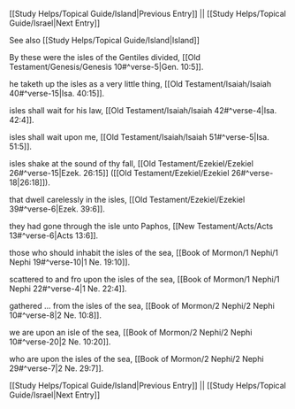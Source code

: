 [[Study Helps/Topical Guide/Island|Previous Entry]]  ||  [[Study Helps/Topical Guide/Israel|Next Entry]]

 See also [[Study Helps/Topical Guide/Island|Island]]

 By these were the isles of the Gentiles divided, [[Old Testament/Genesis/Genesis 10#^verse-5|Gen. 10:5]].

 he taketh up the isles as a very little thing, [[Old Testament/Isaiah/Isaiah 40#^verse-15|Isa. 40:15]].

 isles shall wait for his law, [[Old Testament/Isaiah/Isaiah 42#^verse-4|Isa. 42:4]].

 isles shall wait upon me, [[Old Testament/Isaiah/Isaiah 51#^verse-5|Isa. 51:5]].

 isles shake at the sound of thy fall, [[Old Testament/Ezekiel/Ezekiel 26#^verse-15|Ezek. 26:15]] ([[Old Testament/Ezekiel/Ezekiel 26#^verse-18|26:18]]).

 that dwell carelessly in the isles, [[Old Testament/Ezekiel/Ezekiel 39#^verse-6|Ezek. 39:6]].

 they had gone through the isle unto Paphos, [[New Testament/Acts/Acts 13#^verse-6|Acts 13:6]].

 those who should inhabit the isles of the sea, [[Book of Mormon/1 Nephi/1 Nephi 19#^verse-10|1 Ne. 19:10]].

 scattered to and fro upon the isles of the sea, [[Book of Mormon/1 Nephi/1 Nephi 22#^verse-4|1 Ne. 22:4]].

 gathered ... from the isles of the sea, [[Book of Mormon/2 Nephi/2 Nephi 10#^verse-8|2 Ne. 10:8]].

 we are upon an isle of the sea, [[Book of Mormon/2 Nephi/2 Nephi 10#^verse-20|2 Ne. 10:20]].

 who are upon the isles of the sea, [[Book of Mormon/2 Nephi/2 Nephi 29#^verse-7|2 Ne. 29:7]].

[[Study Helps/Topical Guide/Island|Previous Entry]]  ||  [[Study Helps/Topical Guide/Israel|Next Entry]]